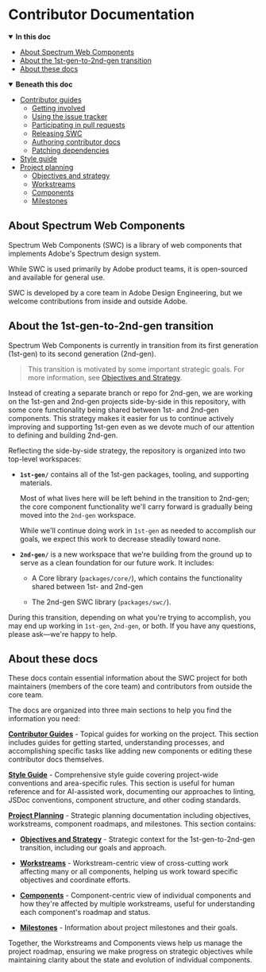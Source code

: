 <!-- Document title (editable) -->

# Contributor Documentation

<!-- Generated TOC - DO NOT EDIT -->

<details open>
<summary><strong>In this doc</strong></summary>

- [About Spectrum Web Components](#about-spectrum-web-components)
- [About the 1st-gen-to-2nd-gen transition](#about-the-1st-gen-to-2nd-gen-transition)
- [About these docs](#about-these-docs)

</details>

<details open>
<summary><strong>Beneath this doc</strong></summary>

- [Contributor guides](01_contributor-guides/README.md)
    - [Getting involved](01_contributor-guides/01_getting-involved.md)
    - [Using the issue tracker](01_contributor-guides/02_using-the-issue-tracker.md)
    - [Participating in pull requests](01_contributor-guides/03_participating-in-pull-requests.md)
    - [Releasing SWC](01_contributor-guides/04_releasing-swc.md)
    - [Authoring contributor docs](01_contributor-guides/05_authoring-contributor-docs/README.md)
    - [Patching dependencies](01_contributor-guides/05_patching-dependencies.md)
- [Style guide](02_style-guide/README.md)
- [Project planning](03_project-planning/README.md)
    - [Objectives and strategy](03_project-planning/01_objectives-and-strategy.md)
    - [Workstreams](03_project-planning/02_workstreams/README.md)
    - [Components](03_project-planning/03_components/README.md)
    - [Milestones](03_project-planning/04_milestones/README.md)

</details>

<!-- Document content (editable) -->

## About Spectrum Web Components

Spectrum Web Components (SWC) is a library of web components that implements Adobe's Spectrum design system.

While SWC is used primarily by Adobe product teams, it is open-sourced and available for general use.

SWC is developed by a core team in Adobe Design Engineering, but we welcome contributions from inside and outside Adobe.

## About the 1st-gen-to-2nd-gen transition

Spectrum Web Components is currently in transition from its first generation (1st-gen) to its second generation (2nd-gen).

> This transition is motivated by some important strategic goals. For more information, see [Objectives and Strategy](./03_project-planning/01_objectives-and-strategy.md).

Instead of creating a separate branch or repo for 2nd-gen, we are working on the 1st-gen and 2nd-gen projects side-by-side in this repository, with some core functionality being shared between 1st- and 2nd-gen components. This strategy makes it easier for us to continue actively improving and supporting 1st-gen even as we devote much of our attention to defining and building 2nd-gen.

Reflecting the side-by-side strategy, the repository is organized into two top-level workspaces:

- **`1st-gen/`** contains all of the 1st-gen packages, tooling, and supporting materials.

    Most of what lives here will be left behind in the transition to 2nd-gen; the core component functionality we'll carry forward is gradually being moved into the `2nd-gen` workspace.

    While we'll continue doing work in `1st-gen` as needed to accomplish our goals, we expect this work to decrease steadily toward none.

- **`2nd-gen/`** is a new workspace that we're building from the ground up to serve as a clean foundation for our future work. It includes:
    - A Core library (`packages/core/`), which contains the functionality shared between 1st- and 2nd-gen

    - The 2nd-gen SWC library (`packages/swc/`).

During this transition, depending on what you're trying to accomplish, you may end up working in `1st-gen`, `2nd-gen`, or both. If you have any questions, please ask—we're happy to help.

## About these docs

These docs contain essential information about the SWC project for both maintainers (members of the core team) and contributors from outside the core team.

The docs are organized into three main sections to help you find the information you need:

**[Contributor Guides](./01_contributor-guides/README.md)** - Topical guides for working on the project. This section includes guides for getting started, understanding processes, and accomplishing specific tasks like adding new components or editing these contributor docs themselves.

**[Style Guide](./02_style-guide/README.md)** - Comprehensive style guide covering project-wide conventions and area-specific rules. This section is useful for human reference and for AI-assisted work, documenting our approaches to linting, JSDoc conventions, component structure, and other coding standards.

**[Project Planning](./03_project-planning/README.md)** - Strategic planning documentation including objectives, workstreams, component roadmaps, and milestones. This section contains:

- **[Objectives and Strategy](./03_project-planning/01_objectives-and-strategy.md)** - Strategic context for the 1st-gen-to-2nd-gen transition, including our goals and approach.

- **[Workstreams](./03_project-planning/02_workstreams/README.md)** - Workstream-centric view of cross-cutting work affecting many or all components, helping us work toward specific objectives and coordinate efforts.

- **[Components](./03_project-planning/03_components/README.md)** - Component-centric view of individual components and how they're affected by multiple workstreams, useful for understanding each component's roadmap and status.

- **[Milestones](./03_project-planning/04_milestones/README.md)** - Information about project milestones and their goals.

Together, the Workstreams and Components views help us manage the project roadmap, ensuring we make progress on strategic objectives while maintaining clarity about the state and evolution of individual components.
